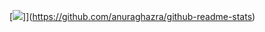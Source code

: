 [![](https://github-readme-stats.vercel.app/ap?username=368573607)]](https://github.com/anuraghazra/github-readme-stats)
